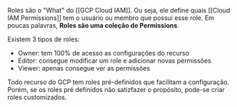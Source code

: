 Roles são o "What" do [[GCP Cloud IAM]]. Ou seja, ele define quais [[Cloud IAM Permissions]] tem o usuário ou membro que possui esse role. Em poucas palavras, **Roles são uma coleção de Permissions**.

Existem 3 tipos de roles:
* Owner: tem 100% de acesso as configurações do recurso
* Editor: consegue modificar um role e adicionar novas permissões
* Viewer: apenas consegue ver as permissões

Todo recurso do GCP tem roles pré-definidos que facilitam a configuração. Porém, se os roles pré definidos não satizfazer o propósito, pode-se criar roles customizados.

